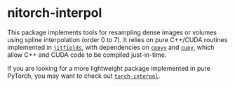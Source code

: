 # nitorch-interpol

This package implements tools for resampling dense images or volumes
using spline interpolation (order 0 to 7). It relies on pure C++/CUDA
routines implemented in [`jitfields`](https://github.com/balbasty/jitfields),
with dependencies on [`cppyy`](https://github.com/wlav/cppyy) and
[`cupy`](https://github.com/cupy/cupy), which allow C++ and CUDA code to
be compiled just-in-time.

If you are looking for a more lightweight package implemented in pure
PyTorch, you may want to check out
[`torch-interpol`](https://github.com/balbasty/torch-interpol).
